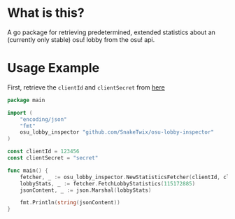 # What is this?

A go package for retrieving predetermined, extended statistics about an (currently only stable) osu! lobby from the osu! api.

# Usage Example

First, retrieve the `clientId` and `clientSecret` from [here](https://osu.ppy.sh/home/account/edit#new-oauth-application)

```go
package main

import (
	"encoding/json"
	"fmt"
	osu_lobby_inspector "github.com/SnakeTwix/osu-lobby-inspector"
)

const clientId = 123456
const clientSecret = "secret"

func main() {
	fetcher, _ := osu_lobby_inspector.NewStatisticsFetcher(clientId, clientSecret)
	lobbyStats, _ := fetcher.FetchLobbyStatistics(115172885)
	jsonContent, _ := json.Marshal(lobbyStats)

	fmt.Println(string(jsonContent))
}

```

